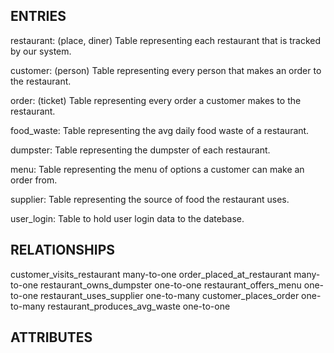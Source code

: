 ENTRIES  
----------
restaurant: (place, diner)
  Table representing each restaurant that is tracked by our system.
 
customer: (person)
  Table representing every person that makes an order to the restaurant.
  
order: (ticket)
  Table representing every order a customer makes to the restaurant. 
  
food_waste: 
  Table representing the avg daily food waste of a restaurant.
  
dumpster: 
  Table representing the dumpster of each restaurant.
  
menu: 
  Table representing the menu of options a customer can make an order from. 
  
supplier:
  Table representing the source of food the restaurant uses.
  
user_login: 
  Table to hold user login data to the datebase.
  
RELATIONSHIPS
-------
customer_visits_restaurant many-to-one
order_placed_at_restaurant many-to-one
restaurant_owns_dumpster   one-to-one
restaurant_offers_menu     one-to-one
restaurant_uses_supplier   one-to-many
customer_places_order      one-to-many
restaurant_produces_avg_waste  one-to-one

ATTRIBUTES
-------

